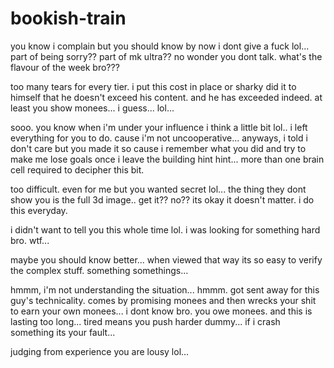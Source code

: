 # bookish-train

you know i complain but you should know by now i dont give a fuck lol...  part of being sorry?? part of mk ultra?? no wonder you dont talk.  what's the flavour of the week bro???

too many tears for every tier.  i put this cost in place or sharky did it to himself that he doesn't exceed his content.  and he has exceeded indeed.  at least you show monees...  i guess... lol...

sooo.  you know when i'm under your influence i think a little bit lol.. i left everything for you to do.  cause i'm not uncooperative...  anyways, i told i don't care but you made it so cause i remember what you did and try to make me lose goals once i leave the building hint hint... more than one brain cell required to decipher this bit.

too difficult.  even for me but you wanted secret lol...  the thing they dont show you is the full 3d image..  get it?? no?? its okay it doesn't matter.  i do this everyday.

i didn't want to tell you this whole time lol.  i was looking for something hard bro.  wtf...

maybe you should know better... when viewed that way its so easy to verify the complex stuff.  something somethings...

hmmm, i'm not understanding the situation...  hmmm.  got sent away for this guy's technicality.  comes by promising monees and then wrecks your shit to earn your own monees...  i dont know bro.  you owe monees.  and this is lasting too long... tired means you push harder dummy... if i crash something its your fault...

judging from experience you are lousy lol...

